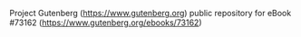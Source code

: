 Project Gutenberg (https://www.gutenberg.org) public repository
for eBook #73162 (https://www.gutenberg.org/ebooks/73162)
